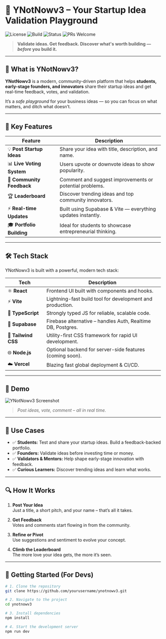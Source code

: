 # 🚀 YNotNowv3 – Your Startup Idea Validation Playground

![License](https://img.shields.io/badge/license-MIT-blue.svg)
![Build](https://img.shields.io/badge/build-passing-brightgreen)
![Status](https://img.shields.io/badge/status-beta-orange)
![PRs Welcome](https://img.shields.io/badge/PRs-welcome-blueviolet)

> **Validate ideas. Get feedback. Discover what's worth building — _before_ you build it.**  

---

## 🧠 What is YNotNowv3?

**YNotNowv3** is a modern, community-driven platform that helps **students, early-stage founders, and innovators** share their startup ideas and get real-time feedback, votes, and validation.

It’s a *safe playground* for your business ideas — so you can focus on what matters, and ditch what doesn’t.

---

## 🎯 Key Features

| Feature | Description |
|--------|-------------|
| 💡 **Post Startup Ideas** | Share your idea with title, description, and name. |
| 📊 **Live Voting System** | Users upvote or downvote ideas to show popularity. |
| 💬 **Community Feedback** | Comment and suggest improvements or potential problems. |
| 🏆 **Leaderboard** | Discover trending ideas and top community innovators. |
| ⚡ **Real-time Updates** | Built using Supabase & Vite — everything updates instantly. |
| 🎓 **Portfolio Building** | Ideal for students to showcase entrepreneurial thinking. |

---

## 🛠 Tech Stack

YNotNowv3 is built with a powerful, modern tech stack:

| Tech | Description |
|------|-------------|
| ⚛️ **React** | Frontend UI built with components and hooks. |
| ⚡ **Vite** | Lightning-fast build tool for development and production. |
| 🧪 **TypeScript** | Strongly typed JS for reliable, scalable code. |
| 🧮 **Supabase** | Firebase alternative – handles Auth, Realtime DB, Postgres. |
| 🎨 **Tailwind CSS** | Utility-first CSS framework for rapid UI development. |
| 🌐 **Node.js** | Optional backend for server-side features (coming soon). |
| ☁️ **Vercel** | Blazing fast global deployment & CI/CD. |

---

## 📸 Demo

![YNotNowv3 Screenshot](https://your-screenshot-url.com/preview.png)  
> _Post ideas, vote, comment – all in real time._

---

## 🧩 Use Cases

- ✅ **Students:** Test and share your startup ideas. Build a feedback-backed portfolio.
- ✅ **Founders:** Validate ideas before investing time or money.
- ✅ **Validators & Mentors:** Help shape early-stage innovation with feedback.
- ✅ **Curious Learners:** Discover trending ideas and learn what works.

---

## 🔍 How It Works

1. **Post Your Idea**  
   Just a title, a short pitch, and your name – that’s all it takes.

2. **Get Feedback**  
   Votes and comments start flowing in from the community.

3. **Refine or Pivot**  
   Use suggestions and sentiment to evolve your concept.

4. **Climb the Leaderboard**  
   The more love your idea gets, the more it’s seen.

---

## 🚀 Getting Started (For Devs)

```bash
# 1. Clone the repository
git clone https://github.com/yourusername/ynotnowv3.git

# 2. Navigate to the project
cd ynotnowv3

# 3. Install dependencies
npm install

# 4. Start the development server
npm run dev
